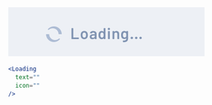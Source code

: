 <div class="references">
  <div class="reference">
    <a href="public/images/components/Loading/1.png">
      <img src="public/images/components/Loading/1.png" alt="Loading 1" />
    </a>
  </div>
</div>

```jsx
<Loading
  text=""
  icon=""
/>
```
